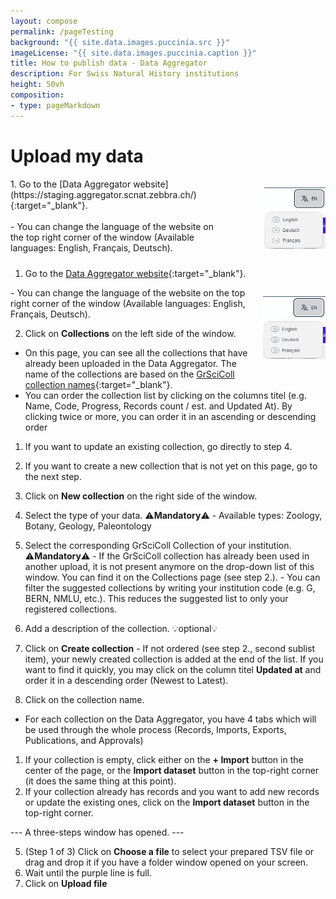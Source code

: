 ```yaml
---
layout: compose
permalink: /pageTesting
background: "{{ site.data.images.puccinia‎.src }}"
imageLicense: "{{ site.data.images.puccinia‎.caption }}"
title: How to publish data - Data Aggregator
description: For Swiss Natural History institutions
height: 50vh
composition:
- type: pageMarkdown
---
```


# Upload my data

<div style="display: flex; justify-content: space-between; align-items: flex-start;">
  <div style="flex: 3; padding-right: 70px;">1. Go to the [Data Aggregator website](https://staging.aggregator.scnat.zebbra.ch/){:target="_blank"}. <br><br>- You can change the language of the website on the top right corner of the window (Available languages: English, Français, Deutsch).
  </div>
  <div style="flex: 1;">
    <p style="float: right; margin-left: 10px;">
      <img src="https://raw.githubusercontent.com/gbif/hp-svnhc/master/assets/images/inline_Illustrations/DataAggr-languages.png" alt="DA-languages" width="100">
    </p>
  </div>
</div>

  
1. Go to the [Data Aggregator website](https://staging.aggregator.scnat.zebbra.ch/){:target="_blank"}.
<p style="float: right; margin-left: 10px;">
  <img src="https://raw.githubusercontent.com/gbif/hp-svnhc/master/assets/images/inline_Illustrations/DataAggr-languages.png" alt="DA-languages" width="100">
</p>
  - You can change the language of the website on the top right corner of the window (Available languages: English, Français, Deutsch).

2. Click on **Collections** on the left side of the window.
  - On this page, you can see all the collections that have already been uploaded in the Data Aggregator. The name of the collections are based on the [GrSciColl collection names](https://scientific-collections.gbif.org/collection/search){:target="_blank"}.
  - You can order the collection list by clicking on the columns titel (e.g. Name, Code, Progress, Records count / est. and Updated At). By clicking twice or more, you can order it in an ascending or descending order
  1. If you want to update an existing collection, go directly to step 4.
  2. If you want to create a new collection that is not yet on this page, go to the next step.

3. Click on **New collection** on the right side of the window.
  1. Select the type of your data. ⚠️**Mandatory**⚠️
    - Available types: Zoology, Botany, Geology, Paleontology
  2. Select the corresponding GrSciColl Collection of your institution. ⚠️**Mandatory**⚠️
    - If the GrSciColl collection has already been used in another upload, it is not present anymore on the drop-down list of this window. You can find it on the Collections page (see step 2.).
    - You can filter the suggested collections by writing your institution code (e.g. G, BERN, NMLU, etc.). This reduces the suggested list to only your registered collections.
  3. Add a description of the collection. 💡optional💡
  4. Click on **Create collection**
    - If not ordered (see step 2., second sublist item), your newly created collection is added at the end of the list. If you want to find it quickly, you may click on the column titel **Updated at** and order it in a descending order (Newest to Latest).

4. Click on the collection name.
  - For each collection on the Data Aggregator, you have 4 tabs which will be used through the whole process (Records, Imports, Exports, Publications, and Approvals)
  1. If your collection is empty, click either on the **+ Import** button in the center of the page, or the **Import dataset** button in the top-right corner (it does the same thing at this point).
  2. If your collection already has records and you want to add new records or update the existing ones, click on the **Import dataset** button in the top-right corner.

--- A three-steps window has opened. ---

5. (Step 1 of 3) Click on **Choose a file** to select your prepared TSV file or drag and drop it if you have a folder window opened on your screen.
  1. Wait until the purple line is full.
  2. Click on **Upload file**
